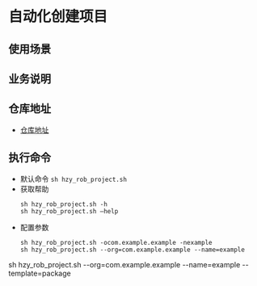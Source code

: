 <!--
 * @Descripttion: 
 * @version: 
 * @Author: TT
 * @Date: 2020-11-07 08:50:59
 * @LastEditors: TT
 * @LastEditTime: 2023-01-09 15:55:53
-->

# 自动化创建项目 


## 使用场景

## 业务说明

## 仓库地址

   - [仓库地址](https://gitee.com/tengteng_fan/hzy_rob_project.git)

   
## 执行命令
 - 默认命令
    `sh hzy_rob_project.sh`
 - 获取帮助
    ```
    sh hzy_rob_project.sh -h 
    sh hzy_rob_project.sh —help
    ```
 - 配置参数
    ```
    sh hzy_rob_project.sh -ocom.example.example -nexample
    sh hzy_rob_project.sh --org=com.example.example --name=example
    ```

sh hzy_rob_project.sh --org=com.example.example --name=example --template=package